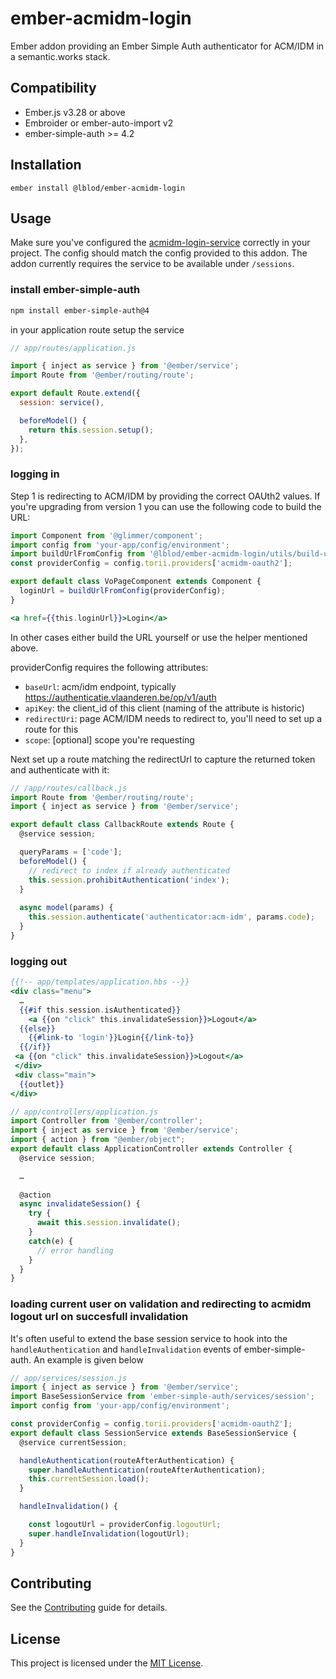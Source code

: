 ember-acmidm-login
==============================================================================
Ember addon providing an Ember Simple Auth authenticator for ACM/IDM in a semantic.works stack.


Compatibility
------------------------------------------------------------------------------

* Ember.js v3.28 or above
* Embroider or ember-auto-import v2
* ember-simple-auth >= 4.2


Installation
------------------------------------------------------------------------------

```
ember install @lblod/ember-acmidm-login
```


Usage
------------------------------------------------------------------------------
Make sure you've configured the [acmidm-login-service](https://github.com/lblod/acmidm-login-service) correctly in your project. The config should match the config provided to this addon.
The addon currently requires the service to be available under `/sessions`.

### install ember-simple-auth
```sh
npm install ember-simple-auth@4
```

in your application route setup the service
```js
// app/routes/application.js

import { inject as service } from '@ember/service';
import Route from '@ember/routing/route';

export default Route.extend({
  session: service(),

  beforeModel() {
    return this.session.setup();
  },
});
```

### logging in
Step 1 is redirecting to ACM/IDM by providing the correct OAUth2 values. If you're upgrading from version 1 you can use the following code to build the URL:
```js
import Component from '@glimmer/component';
import config from 'your-app/config/environment';
import buildUrlFromConfig from '@lblod/ember-acmidm-login/utils/build-url-from-config';
const providerConfig = config.torii.providers['acmidm-oauth2'];

export default class VoPageComponent extends Component {
  loginUrl = buildUrlFromConfig(providerConfig);
}
```

```hbs
<a href={{this.loginUrl}}>Login</a>
```

In other cases either build the URL yourself or use the helper mentioned above.

providerConfig requires the following attributes:
- `baseUrl`: acm/idm endpoint, typically https://authenticatie.vlaanderen.be/op/v1/auth
- `apiKey`: the client_id of this client (naming of the attribute is historic)
- `redirectUri`: page ACM/IDM needs to redirect to, you'll need to set up a route for this
- `scope`: [optional] scope you're requesting

Next set up a route matching the redirectUrl to capture the returned token and authenticate with it:
```js
// /app/routes/callback.js
import Route from '@ember/routing/route';
import { inject as service } from '@ember/service';

export default class CallbackRoute extends Route {
  @service session;

  queryParams = ['code'];
  beforeModel() {
    // redirect to index if already authenticated
    this.session.prohibitAuthentication('index');
  }
  
  async model(params) {
    this.session.authenticate('authenticator:acm-idm', params.code);
  }
}
```

### logging out

```hbs
{{!-- app/templates/application.hbs --}}
<div class="menu">
  …
  {{#if this.session.isAuthenticated}}
    <a {{on "click" this.invalidateSession}}>Logout</a>
  {{else}}
    {{#link-to 'login'}}Login{{/link-to}}
  {{/if}}
 <a {{on "click" this.invalidateSession}}>Logout</a>
 </div>
 <div class="main">
  {{outlet}}
</div>
```

```js
// app/controllers/application.js
import Controller from '@ember/controller';
import { inject as service } from '@ember/service';
import { action } from "@ember/object";
export default class ApplicationController extends Controller {
  @service session;

  …
  
  @action
  async invalidateSession() {
    try {
      await this.session.invalidate();
    }
    catch(e) {
      // error handling
    }
  }
}
```

### loading current user on validation and redirecting to acmidm logout url on succesfull invalidation
It's often useful to extend the base session service to hook into the `handleAuthentication` and `handleInvalidation` events of ember-simple-auth. An example is given below 

```js
// app/services/session.js
import { inject as service } from '@ember/service';
import BaseSessionService from 'ember-simple-auth/services/session';
import config from 'your-app/config/environment';

const providerConfig = config.torii.providers['acmidm-oauth2'];
export default class SessionService extends BaseSessionService {
  @service currentSession;

  handleAuthentication(routeAfterAuthentication) {
    super.handleAuthentication(routeAfterAuthentication);
    this.currentSession.load();
  }

  handleInvalidation() {

    const logoutUrl = providerConfig.logoutUrl;
    super.handleInvalidation(logoutUrl);
  }
}

```
Contributing
------------------------------------------------------------------------------

See the [Contributing](CONTRIBUTING.md) guide for details.


License
------------------------------------------------------------------------------

This project is licensed under the [MIT License](LICENSE.md).

